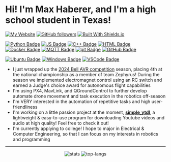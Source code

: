 # Hi! I'm Max Haberer, and I'm a high school student in Texas!

<!-- Badges and clickables -->
<!-- Universal formatting: label color is always #353537 (similar to gray-ish parts of my logo)-->
[![My Website](https://img.shields.io/website?url=https%3A%2F%2FJurassic001.github.io&up_message=Currently%20Online&up_color=%23023020&down_message=Currently%20Offline&down_color=%23EA0000&style=for-the-badge&label=My%20Website&labelColor=%23353537)](https://Jurassic001.github.io)
[![GitHub followers](https://img.shields.io/github/followers/Jurassic001?style=for-the-badge&logo=github&logoColor=%23ffffff&logoSize=auto&labelColor=%23353537&color=%2358688d)](https://github.com/Jurassic001?tab=followers)
[![Built With Shields.io](https://img.shields.io/badge/Shields.io-%231d253c?style=for-the-badge&logoColor=%23ffffff&logoSize=auto&label=Badges%20By&labelColor=%23353537)](https://shields.io)

<!-- Badge formatting: logos are white, background color is "unique" language color -->
[![Python Badge](https://img.shields.io/badge/Python-%23366c9c?style=flat&logo=python&logoColor=%23ffffff&labelColor=%23353537)]()
[![JS Badge](https://img.shields.io/badge/JavaScript-%23F7DF1E?style=flat&logo=javascript&logoColor=%23ffffff&labelColor=%23353537)]()
[![C++ Badge](https://img.shields.io/badge/C%2B%2B-%2300599C?style=flat&logo=cplusplus&logoColor=%23ffffff&labelColor=%23353537)]()
[![HTML Badge](https://img.shields.io/badge/HTML-%23E34F26?style=flat&logo=html5&logoColor=%23ffffff&labelColor=%23353537)]()
[![Docker Badge](https://img.shields.io/badge/Docker-%232496ED?style=flat&logo=docker&logoColor=%23ffffff&labelColor=%23353537)]()
[![MQTT Badge](https://img.shields.io/badge/MQTT-%23660066?style=flat&logo=mqtt&logoColor=%23ffffff&labelColor=%23353537)](https://mqtt.org)
[![git Badge](https://img.shields.io/badge/git-%23F05032?style=flat&logo=git&logoColor=%23ffffff&labelColor=%23353537)]()
[![GitHub Badge](https://img.shields.io/badge/GitHub-%2334567C?style=flat&logo=github&logoColor=%23ffffff&labelColor=%23353537)]()

[![Ubuntu Badge](https://img.shields.io/badge/Ubuntu%20Linux-%23E95420?style=flat&label=OS&labelColor=%23353537)]()
[![Windows Badge](https://img.shields.io/badge/Windows-%2300a1f1?style=flat&label=OS&labelColor=%23353537)]()
[![VSCode Badge](https://img.shields.io/badge/VSCode-%230078d7?style=flat&label=Editor&labelColor=%23353537)]()

<!-- "About me" bullet points -->
- I just wrapped up the [2024 Bell AVR competition](https://theavr.org/2024) season, placing 4th at the national championship as a member of team Zephyrus! During the season we implemented electromagnet control using an RC switch and earned a Judge's choice award for autonomous flight capabilities
- I'm using PX4, MavLink, and QGroundControl to further develop automate drone movement and task execution in the robotics off-season
- I'm VERY interested in the automation of repetitive tasks and high user-friendliness
- I'm working on a little passion project at the moment, [**simple_ytdl**](https://github.com/Jurassic001/simple_ytdl), a lightweight & easy-to-use program for downloading Youtube videos and audio at high quality! Feel free to check it out!
- I'm currently applying to college! I hope to major in Electrical & Computer Engineering, so that I can focus on my interests in robotics and programming

***

<!--I used this guide to track my private commits: https://github.com/anuraghazra/github-readme-stats/blob/master/readme.md#on-vercel-->
<div align="center">
    <img alt="stats" src="https://github-readme-stats-rouge-nine-19.vercel.app/api?username=Jurassic001&layout=compact&count_private=true&show_icons=true&hide_border=true&include_all_commits=true&theme=github_dark&exclude_repo=github-readme-stats"/>
    <img alt="top-langs" src="https://github-readme-stats-rouge-nine-19.vercel.app/api/top-langs/?username=Jurassic001&layout=compact&hide_border=true&theme=github_dark&exclude_repo=github-readme-stats"/>
    <!-- This is literally just my profile picture <img alt="MH Logo" src="https://images.weserv.nl/?url=https://avatars.githubusercontent.com/u/119370602?v=4&mask=circle&width=200"/> -->
</div>
